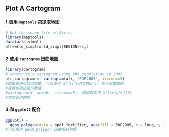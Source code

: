## Plot A Cartogram

#### 1.调用 `maptools` 包提取地图

```R
# Get the shape file of Africa
library(maptools)
data(wrld_simpl)
afr=wrld_simpl[wrld_simpl$REGION==2,]
```

#### 2.使用 `cartogram` 扭曲地图

```R
library(cartogram)
# construct a cartogram using the population in 2005
afr_cartogram <- cartogram(afr, "POP2005", itermax=5)
#如果要使用其他权重, 可以使用 afr[["POP2005"]] 传入权重数据
#或者使用自定义数据
#cartogram(X, weight, itermax=5), 该函数采用 X[[weight]]的
#方式调用数据
```

#### 3.和 `ggplot2` 配合

```R
ggplot() +
  geom_polygon(data = spdf_fortified, aes(fill = POP2005, x = long, y = lat, group = group) , size=0, alpha=0.9) + coord_map() 
#可以使用 geom_polygon 函数绘制地图
```

